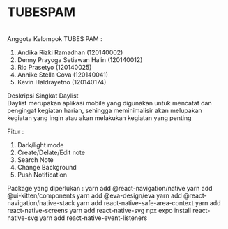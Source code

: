 # TUBESPAM
<br> Anggota Kelompok TUBES PAM : </br>
1. Andika Rizki Ramadhan (120140002) 
2. Denny Prayoga Setiawan Halin (120140012)
3. Rio Prasetyo (120140025)
4. Annike Stella Cova (120140041)
5. Kevin Haldrayetno (120140174)

Deskripsi Singkat Daylist 
<br> Daylist merupakan aplikasi mobile yang digunakan untuk mencatat dan pengingat kegiatan harian,
sehingga meminimalisir akan melupakan kegiatan yang ingin atau akan melakukan kegiatan yang penting </br>

Fitur :
1. Dark/light mode
2. Create/Delate/Edit note
3. Search Note
4. Change Background
5. Push Notification

Package yang diperlukan : 
yarn add @react-navigation/native
yarn add @ui-kitten/components
yarn add @eva-design/eva
yarn add @react-navigation/native-stack
yarn add react-native-safe-area-context
yarn add react-native-screens
yarn add react-native-svg
npx expo install react-native-svg
yarn add react-native-event-listeners
